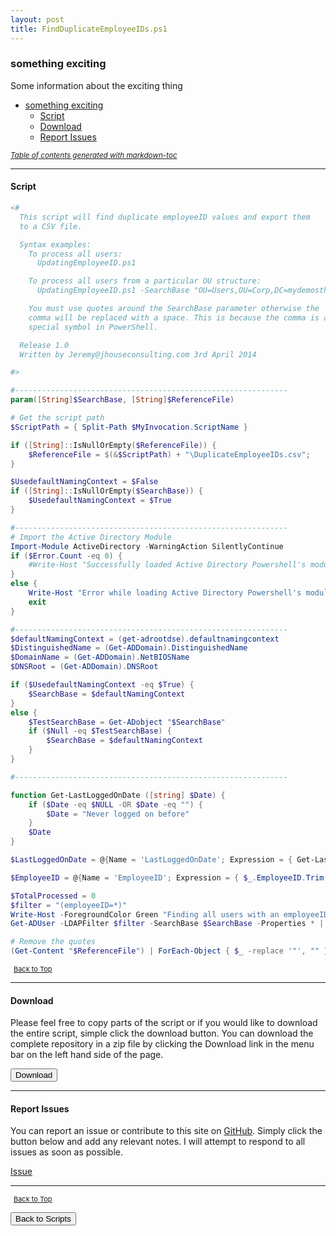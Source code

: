 ```yaml
---
layout: post
title: FindDuplicateEmployeeIDs.ps1
---
```


### something exciting

Some information about the exciting thing

- [something exciting](#something-exciting)
  - [Script](#script)
  - [Download](#download)
  - [Report Issues](#report-issues)

<small><i><a href='http://ecotrust-canada.github.io/markdown-toc/'>Table of contents generated with markdown-toc</a></i></small>

---

#### Script

```powershell
<#
  This script will find duplicate employeeID values and export them
  to a CSV file.

  Syntax examples:
    To process all users:
      UpdatingEmployeeID.ps1

    To process all users from a particular OU structure:
      UpdatingEmployeeID.ps1 -SearchBase "OU=Users,OU=Corp,DC=mydemosthatrock,DC=com" -ReferenceFile "c:\MyOutput.csv"

    You must use quotes around the SearchBase parameter otherwise the
    comma will be replaced with a space. This is because the comma is a
    special symbol in PowerShell.

  Release 1.0
  Written by Jeremy@jhouseconsulting.com 3rd April 2014

#>

#-------------------------------------------------------------
param([String]$SearchBase, [String]$ReferenceFile)

# Get the script path
$ScriptPath = { Split-Path $MyInvocation.ScriptName }

if ([String]::IsNullOrEmpty($ReferenceFile)) {
    $ReferenceFile = $(&$ScriptPath) + "\DuplicateEmployeeIDs.csv";
}

$UsedefaultNamingContext = $False
if ([String]::IsNullOrEmpty($SearchBase)) {
    $UsedefaultNamingContext = $True
}

#-------------------------------------------------------------
# Import the Active Directory Module
Import-Module ActiveDirectory -WarningAction SilentlyContinue
if ($Error.Count -eq 0) {
    #Write-Host "Successfully loaded Active Directory Powershell's module" -ForeGroundColor Green
}
else {
    Write-Host "Error while loading Active Directory Powershell's module : $Error" -ForeGroundColor Red
    exit
}

#-------------------------------------------------------------
$defaultNamingContext = (get-adrootdse).defaultnamingcontext
$DistinguishedName = (Get-ADDomain).DistinguishedName
$DomainName = (Get-ADDomain).NetBIOSName
$DNSRoot = (Get-ADDomain).DNSRoot

if ($UsedefaultNamingContext -eq $True) {
    $SearchBase = $defaultNamingContext
}
else {
    $TestSearchBase = Get-ADobject "$SearchBase"
    if ($Null -eq $TestSearchBase) {
        $SearchBase = $defaultNamingContext
    }
}

#-------------------------------------------------------------

function Get-LastLoggedOnDate ([string] $Date) {
    if ($Date -eq $NULL -OR $Date -eq "") {
        $Date = "Never logged on before"
    }
    $Date
}

$LastLoggedOnDate = @{Name = 'LastLoggedOnDate'; Expression = { Get-LastLoggedOnDate $_.LastLogonDate } }

$EmployeeID = @{Name = 'EmployeeID'; Expression = { $_.EmployeeID.Trim() } }

$TotalProcessed = 0
$filter = "(employeeID=*)"
Write-Host -ForegroundColor Green "Finding all users with an employeeID attribute and exporting the duplicates to '$ReferenceFile'`n"
Get-ADUser -LDAPFilter $filter -SearchBase $SearchBase -Properties * | Select-Object $EmployeeID, SamAccountName, Name, Enabled, $LastLoggedOnDate, whenCreated | Group-Object EmployeeID | Where-Object { $_.Count -gt 1 } | Select-Object -Expand Group | Export-Csv -notype "$ReferenceFile"

# Remove the quotes
(Get-Content "$ReferenceFile") | ForEach-Object { $_ -replace '"', "" } | Out-File "$ReferenceFile" -Force -Encoding ascii
```

<span style="font-size:11px;"><a href="#"><i class="fas fa-caret-up" aria-hidden="true" style="color: white; margin-right:5px;"></i>Back to Top</a></span>

---

#### Download

Please feel free to copy parts of the script or if you would like to download the entire script, simple click the download button. You can download the complete repository in a zip file by clicking the Download link in the menu bar on the left hand side of the page.

<button class="btn" type="submit" onclick="window.open('/PowerShell/scripts/activeDirectory/FindDuplicateEmployeeIDs.ps1')">
    <i class="fa fa-cloud-download-alt">
    </i>
        Download
</button>

---

#### Report Issues

You can report an issue or contribute to this site on <a href="https://github.com/BanterBoy/scripts-blog/issues">GitHub</a>. Simply click the button below and add any relevant notes. I will attempt to respond to all issues as soon as possible.

<!-- Place this tag where you want the button to render. -->

<a class="github-button" href="https://github.com/BanterBoy/scripts-blog/issues/new?title=FindDuplicateEmployeeIDs.ps1&body=There is a problem with this function. Please find details below." data-show-count="true" aria-label="Issue BanterBoy/scripts-blog on GitHub">Issue</a>

---

<span style="font-size:11px;"><a href="#"><i class="fas fa-caret-up" aria-hidden="true" style="color: white; margin-right:5px;"></i>Back to Top</a></span>

<a href="/menu/_pages/scripts.html">
    <button class="btn">
        <i class='fas fa-reply'>
        </i>
            Back to Scripts
    </button>
</a>

[1]: http://ecotrust-canada.github.io/markdown-toc
[2]: https://github.com/googlearchive/code-prettify
